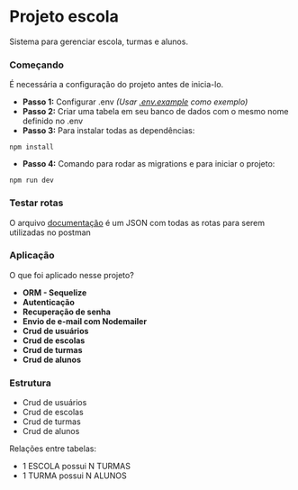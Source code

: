 # Projeto escola

Sistema para gerenciar escola, turmas e alunos.

### Começando
É necessária a configuração do projeto antes de inicia-lo.

* **Passo 1:** Configurar .env *(Usar [.env.example](https://github.com/juaanluna/school-project-backend/blob/master/.env.example) como exemplo)*
* **Passo 2:** Criar uma tabela em seu banco de dados com o mesmo nome definido no .env
* **Passo 3:** Para instalar todas as dependências:
```
npm install
```
* **Passo 4:** Comando para rodar as migrations e para iniciar o projeto:
```
npm run dev
```

### Testar rotas

O arquivo [documentação](https://github.com/juaanluna/school-project-backend/blob/master/documentation/viaMaker.postman_collection.json) é um JSON com todas as rotas para serem utilizadas no postman

### Aplicação
O que foi aplicado nesse projeto?

* **ORM - Sequelize**
* **Autenticação**
* **Recuperação de senha**
* **Envio de e-mail com Nodemailer**
* **Crud de usuários**
* **Crud de escolas**
* **Crud de turmas**
* **Crud de alunos**


### Estrutura

* Crud de usuários
* Crud de escolas
* Crud de turmas
* Crud de alunos

Relações entre tabelas:

* 1 ESCOLA possui N TURMAS
* 1 TURMA possui N ALUNOS
